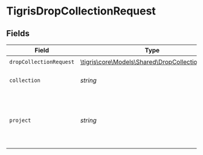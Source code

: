 # TigrisDropCollectionRequest


## Fields

| Field                                                                                            | Type                                                                                             | Required                                                                                         | Description                                                                                      |
| ------------------------------------------------------------------------------------------------ | ------------------------------------------------------------------------------------------------ | ------------------------------------------------------------------------------------------------ | ------------------------------------------------------------------------------------------------ |
| `dropCollectionRequest`                                                                          | [\tigris\core\Models\Shared\DropCollectionRequest](../../models/shared/DropCollectionRequest.md) | :heavy_check_mark:                                                                               | N/A                                                                                              |
| `collection`                                                                                     | *string*                                                                                         | :heavy_check_mark:                                                                               | Collection name to delete.                                                                       |
| `project`                                                                                        | *string*                                                                                         | :heavy_check_mark:                                                                               | Project name whose db is under target to delete collection.                                      |